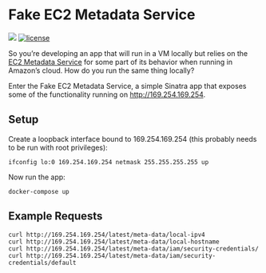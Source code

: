 # Fake EC2 Metadata Service

[![](https://images.microbadger.com/badges/image/bpholt/fake-ec2-metadata-service.svg)](https://microbadger.com/images/bpholt/fake-ec2-metadata-service)
[![license](https://img.shields.io/github/license/bpholt/fake-ec2-metadata-service.svg?style=flat-square)]()

So you’re developing an app that will run in a VM locally but relies on the [EC2 Metadata Service](http://docs.aws.amazon.com/AWSEC2/latest/UserGuide/ec2-instance-metadata.html) for some part of its behavior when running in Amazon’s cloud. How do you run the same thing locally?

Enter the Fake EC2 Metadata Service, a simple Sinatra app that exposes some of the functionality running on http://169.254.169.254.

## Setup

Create a loopback interface bound to 169.254.169.254 (this probably needs to be run with root privileges):

```
ifconfig lo:0 169.254.169.254 netmask 255.255.255.255 up
```

Now run the app:

```
docker-compose up
```

## Example Requests

```
curl http://169.254.169.254/latest/meta-data/local-ipv4
curl http://169.254.169.254/latest/meta-data/local-hostname
curl http://169.254.169.254/latest/meta-data/iam/security-credentials/
curl http://169.254.169.254/latest/meta-data/iam/security-credentials/default
```
